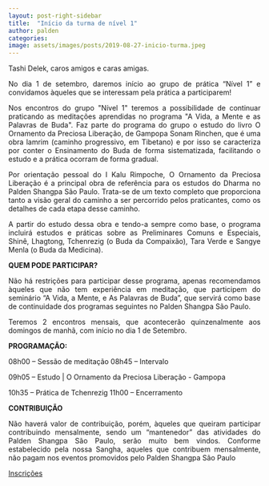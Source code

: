 ```yaml
---
layout: post-right-sidebar
title:  "Início da turma de nível 1"
author: palden
categories: 
image: assets/images/posts/2019-08-27-inicio-turma.jpeg
---
```


<p align="justify">Tashi Delek, caros amigos e caras amigas.</p>

<p align="justify">No dia 1 de setembro, daremos início ao grupo de prática “Nível 1” e convidamos àqueles que se interessam pela prática a participarem!</p>

<p align="justify">Nos encontros do grupo "Nível 1" teremos a possibilidade de continuar praticando as meditações aprendidas no programa "A Vida, a Mente e as Palavras de Buda". Faz parte do programa do grupo o estudo do livro O Ornamento da Preciosa Liberação, de Gampopa Sonam Rinchen, que é uma obra lamrim (caminho progressivo, em Tibetano) e por isso se caracteriza por conter o Ensinamento do Buda de forma sistematizada, facilitando o estudo e a prática ocorram de forma gradual.</p>

<p align="justify">Por orientação pessoal do I Kalu Rimpoche, O Ornamento da Preciosa Liberação é a principal obra de referência para os estudos do Dharma no Palden Shangpa São Paulo. Trata-se de um texto completo que proporciona tanto a visão geral do caminho a ser percorrido pelos praticantes, como os detalhes de cada etapa desse caminho.</p>

<p align="justify">A partir do estudo dessa obra e tendo-a sempre como base, o programa incluirá estudos e práticas sobre as Preliminares Comuns e Especiais, Shinê, Lhagtong, Tchenrezig (o Buda da Compaixão), Tara Verde e Sangye Menla (o Buda da Medicina).</p>

<b>QUEM PODE PARTICIPAR?</b>

<p align="justify">Não há restrições para participar desse programa, apenas recomendamos àqueles que não tem experiência em meditação, que participem do seminário “A Vida, a Mente, e As Palavras de Buda”, que servirá como base de continuidade dos programas seguintes no Palden Shangpa São Paulo.</p>

<p align="justify">Teremos 2 encontros mensais, que acontecerão quinzenalmente aos domingos de manhã, com início no dia 1 de Setembro.</p>

<b>PROGRAMAÇÃO:</b>

08h00 – Sessão de meditação
08h45 – Intervalo
<p align="justify">09h05 – Estudo | O Ornamento da Preciosa Liberação - Gampopa</p>
10h35 – Prática de Tchenrezig
11h00 – Encerramento

<b>CONTRIBUIÇÃO</b>

<p align="justify">Não haverá valor de contribuição, porém, àqueles que queiram participar contribuindo mensalmente, sendo um “mantenedor” das atividades do Palden Shangpa São Paulo, serão muito bem vindos. Conforme estabelecido pela nossa Sangha, aqueles que contribuem mensalmente, não pagam nos eventos promovidos pelo Palden Shangpa São Paulo</p>

<a href="https://forms.gle/a3E1MeCXEos3Uy5H8">Inscrições</a>

